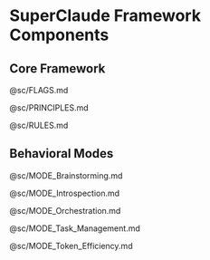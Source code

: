 # SuperClaude Framework Components

## Core Framework

@sc/FLAGS.md

@sc/PRINCIPLES.md

@sc/RULES.md

## Behavioral Modes

@sc/MODE_Brainstorming.md

@sc/MODE_Introspection.md

@sc/MODE_Orchestration.md

@sc/MODE_Task_Management.md

@sc/MODE_Token_Efficiency.md
